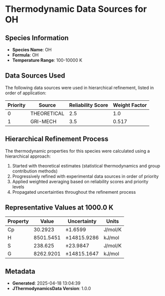 # Thermodynamic Data Sources for OH

## Species Information
- **Species Name**: OH
- **Formula**: OH
- **Temperature Range**: 100-10000 K

## Data Sources Used
The following data sources were used in hierarchical refinement, listed in order of application:

| Priority | Source | Reliability Score | Weight Factor |
|----------|--------|-------------------|---------------|
| 0 | THEORETICAL | 2.5 | 1.0 |
| 1 | GRI-MECH | 3.5 | 0.517 |

## Hierarchical Refinement Process
The thermodynamic properties for this species were calculated using a hierarchical approach:

1. Started with theoretical estimates (statistical thermodynamics and group contribution methods)
2. Progressively refined with experimental data sources in order of priority
3. Applied weighted averaging based on reliability scores and priority levels
4. Propagated uncertainties throughout the refinement process

## Representative Values at 1000.0 K
| Property | Value | Uncertainty | Units |
|----------|-------|-------------|-------|
| Cp | 30.2923 | ±1.6599 | J/mol/K |
| H | 8501.5451 | ±14815.9286 | kJ/mol |
| S | 238.625 | ±23.9847 | J/mol/K |
| G | 8262.9201 | ±14815.1647 | kJ/mol |

## Metadata
- **Generated**: 2025-04-18 13:04:39
- **JThermodynamicsData Version**: 1.0.0

